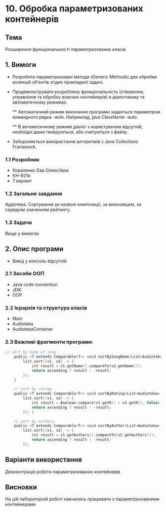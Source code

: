 # 10. Обробка параметризованих контейнерів
## Тема
Розширення функціональності параметризованих класів.
## 1. Вимоги
* Розробити параметризовані методи (Generic Methods) для обробки колекцій об'єктів згідно прикладної задачі.

* Продемонструвати розроблену функціональність (створення, управління та обробку власних контейнерів) в діалоговому та автоматичному режимах.

  ** Автоматичний режим виконання програми задається параметром командного рядка -auto. Наприклад, java ClassName -auto.

  ** В автоматичному режимі діалог з користувачем відсутній, необхідні данні генеруються, або зчитуються з файлу.

* Забороняється використання алгоритмів з Java Collections Framework.

### 1.1 Розробник
* Коваленко Єва Олексіївна
* КН-921в
* 7 варіант
### 1.2 Загальне завдання
Аудіотека. Сортування за назвою композиції, за виконавцем, за середнім значенням рейтингу.
### 1.3 Задача
Вище у вимогах
## 2. Опис програми
* Вивід у консоль
відсутній
### 2.1 Засоби ООП
* Java code convention
* JDK:
* OOP
### 2.2 Ієрархія та структура класів
* Main
* Audioteka
* AudiotekaContainer
### 2.3 Важливі фрагменти програми:
```c
// sort by name of song
	public <T extends Comparable<T>> void sortBySongName(List<Audioteka> list, boolean ascending) {
        list.sort((v1, v2) -> {
            int result = v1.getName().compareTo(v2.getName());
            return ascending ? result : -result;
        });
    }
	
	// sort by rating
    public <T extends Comparable<T>> void sortByRating(List<Audioteka> list, boolean ascending) {
        list.sort((v1, v2) -> {
            int result = Boolean.compare(v1.getR() > v2.getR(), false);
            return ascending ? result : -result;
        }); }
    
	// sort by authors
	public <T extends Comparable<T>> void sortByAuthor(List<Audioteka> list, boolean ascending) {
        list.sort((v1, v2) -> {
            int result = v1.getAuthors().compareTo(v2.getAuthors());
            return ascending ? result : -result;
        });
```

## Варіанти використання
Демонстрація роботи параметризованих контейнерів
## Висновки
На цій лабораторній роботі навчились працювати з параметризованими контейнерами

